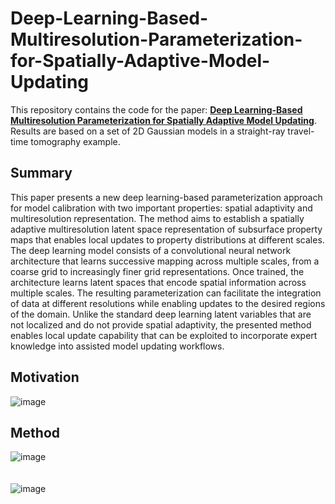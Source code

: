 # Deep-Learning-Based-Multiresolution-Parameterization-for-Spatially-Adaptive-Model-Updating
This repository contains the code for the paper: [**Deep Learning-Based Multiresolution Parameterization for Spatially Adaptive Model Updating**](https://onepetro.org/spersc/proceedings-abstract/23RSC/3-23RSC/D010S001R014/518346). Results are based on a set of 2D Gaussian models in a straight-ray travel-time tomography example.

## Summary
This paper presents a new deep learning-based parameterization approach for model calibration with two important properties: spatial adaptivity and multiresolution representation. The method aims to establish a spatially adaptive multiresolution latent space representation of subsurface property maps that enables local updates to property distributions at different scales. The deep learning model consists of a convolutional neural network architecture that learns successive mapping across multiple scales, from a coarse grid to increasingly finer grid representations. Once trained, the architecture learns latent spaces that encode spatial information across multiple scales. The resulting parameterization can facilitate the integration of data at different resolutions while enabling updates to the desired regions of the domain. Unlike the standard deep learning latent variables that are not localized and do not provide spatial adaptivity, the presented method enables local update capability that can be exploited to incorporate expert knowledge into assisted model updating workflows. 

## Motivation
![image](https://github.com/mahammadvaliyev/Deep-Learning-Based-Multiresolution-Parameterization-for-Spatially-Adaptive-Model-Updating/assets/68789630/f05acf2f-fad7-4acd-9a4f-c3bd89622bfa)


## Method
![image](https://github.com/mahammadvaliyev/Deep-Learning-Based-Multiresolution-Parameterization-for-Spatially-Adaptive-Model-Updating/assets/68789630/f2195080-0618-464a-aa2c-abf4cab3e4db)
</br>
</br>
</br>
![image](https://github.com/mahammadvaliyev/Deep-Learning-Based-Multiresolution-Parameterization-for-Spatially-Adaptive-Model-Updating/assets/68789630/d7f95313-57ed-426e-8cb6-2353ac7ae81f)
